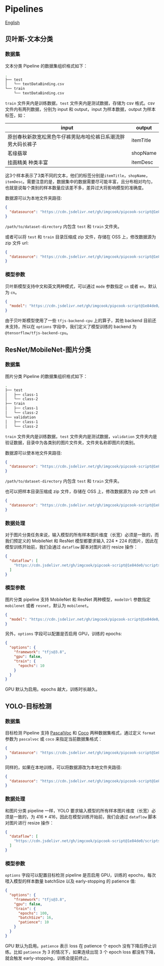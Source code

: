 # Pipelines

[English](./README.md)

## 贝叶斯-文本分类

### 数据集

文本分类 Pipeline 的数据集组织格式如下：

```sh
.
├── test
│   └── textDataBinding.csv
└── train
    └── textDataBinding.csv
```

`train` 文件夹内是训练数据，`test` 文件夹内是测试数据，存储为 csv 格式。csv 文件内有两列数据，分别为 input 和 output，input 为样本数据，output 为样本标签，如：

| input                                                        | output    |
| ------------------------------------------------------------ | --------- |
| 原创春秋新款宽松黑色牛仔裤男贴布哈伦裤日系潮流胖男大码长裤子 | itemTitle |
| 茗缘翡翠                                                     | shopName  |
| 挂画精美 种类丰富                                            | itemDesc  |

这3个样本表示了3类不同的文本，他们的标签分别是`itemTitle`，`shopName`，`itemDesc`。需要注意的是，数据集中的数据需要尽可能丰富，且分布相对均匀，也就是说每个类别的样本数量应该差不多，差异过大将影响模型的准确度。

数据源可以为本地文件夹路径:

```json
{
  "datasource": "https://cdn.jsdelivr.net/gh/imgcook/pipcook-script@1e84de0/scripts/text-classification-bayes/build/datasource.js?url=file:///path/to/dataset-directory"
}
```

`/path/to/dataset-directory` 内包含 `test` 和 `train` 文件夹。

或者可以将 `test` 和 `train` 目录压缩成 zip 文件，存储在 OSS 上，修改数据源为 zip 文件 url:

```json
{
  "datasource": "https://cdn.jsdelivr.net/gh/imgcook/pipcook-script@1e84de0/scripts/text-classification-bayes/build/datasource.js?url=http:///oss-host/my-dataset.zip"
}
```

### 模型参数

贝叶斯模型支持中文和英文两种模式，可以通过 `mode` 参数指定 `cn` 或者 `en`，默认为 `cn`。

```json
{
  "model": "https://cdn.jsdelivr.net/gh/imgcook/pipcook-script@1e84de0/scripts/text-classification-bayes/build/model.js?mode=en"
}
```

由于贝叶斯模型使用了一些 `tfjs-backend-cpu` 上的算子，其他 backend 目前还未支持，所以在 `options` 字段中，我们定义了模型训练的 backend 为 `@tensorflow/tfjs-backend-cpu`。

## ResNet/MobileNet-图片分类

### 数据集

图片分类 Pipeline 的数据集组织格式如下：

```sh
.
├── test
│   ├── class-1
│   └── class-2
├── train
│   ├── class-1
│   └── class-2
└── validation
│   ├── class-1
│   └── class-2
```

`train` 文件夹内是训练数据，`test` 文件夹内是测试数据，`validation` 文件夹内是验证数据，目录中为各类别的图片文件夹，文件夹名称即图片的类别。

数据源可以使本地文件夹路径:

```json
{
  "datasource": "https://cdn.jsdelivr.net/gh/imgcook/pipcook-script@1e84de0/scripts/image-classification/build/datasource.js?url=file:///path/to/dataset-directory"
}
```

`/path/to/dataset-directory` 内包含 `test` 和 `train` 文件夹。

也可以把样本目录压缩成 zip 文件，存储在 OSS 上，修改数据源为 zip 文件 url:

```json
{
  "datasource": "https://cdn.jsdelivr.net/gh/imgcook/pipcook-script@1e84de0/scripts/image-classification/build/datasource.js?url=http://oss-host/dataset.zip"
}
```

### 数据处理

对于图片分类任务来说，输入模型的所有样本图片维度（长宽）必须是一致的，而我们预定义的 MobileNet 和 ResNet 模型都要求输入 224 * 224 的图片，因此在模型训练开始前，我们会通过 `dataflow` 脚本对图片进行 resize 操作：
```json
{
  "dataflow": [
    "https://cdn.jsdelivr.net/gh/imgcook/pipcook-script@1e84de0/scripts/image-classification/build/dataflow.js?size=224&size=224"
  ]
}
```

### 模型参数

图片分类 pipeline 支持 MobileNet 和 ResNet 两种模型，`modelUrl` 参数指定 `mobilenet` 或者 `resnet`，默认为 `mobilenet`。

```json
{
  "model": "https://cdn.jsdelivr.net/gh/imgcook/pipcook-script@1e84de0/scripts/image-classification/build/model.js?modelUrl=resnet",
}
```

另外，`options` 字段可以配置是否启用 GPU，训练的 epochs:

```json
{
  "options": {
    "framework": "tfjs@3.8",
    "gpu": false,
    "train": {
      "epochs": 10
    }
  }
}
```

GPU 默认为启用。epochs 越大，训练时长越久。

## YOLO-目标检测

### 数据集

目标检测 Pipeline 支持 [PascalVoc](../../docs/zh-cn/spec/dataset.md) 和 [Coco](https://cocodataset.org/#format-data) 两种数据集格式，通过定义 `format` 参数为 `pascalvoc` 或 `coco` 来指定当前数据集格式：

```json
{
  "datasource": "https://cdn.jsdelivr.net/gh/imgcook/pipcook-script@1e84de0/scripts/object-detection-yolo/build/datasource.js?format=pascalvoc&url=https://host/dataset.zip"
}
```

同样的，如果在本地训练，可以将数据源改为本地文件夹路径:

```json
{
  "datasource": "https://cdn.jsdelivr.net/gh/imgcook/pipcook-script@1e84de0/scripts/object-detection-yolo/build/datasource.js?format=pascalvoc&url=file:///path/to/dataset-directory"
}
```

### 数据处理

和图片分类 pipeline 一样，YOLO 要求输入模型的所有样本图片维度（长宽）必须是一致的，为 416 * 416，因此在模型训练开始前，我们会通过 `dataflow` 脚本对图片进行 resize 操作：
```json
{
  "dataflow": [
    "https://cdn.jsdelivr.net/gh/imgcook/pipcook-script@1e84de0/scripts/object-detection-yolo/build/dataflow.js?size=416&size=416"
  ]
}
```

### 模型参数

`options` 字段可以配置目标检测 pipeline 是否启用 GPU，训练的 epochs，每次喂入模型的样本数量 batchSize 以及 early-stopping 的 patience 值:

```json
{
  "options": {
    "framework": "tfjs@3.8",
    "gpu": false,
    "train": {
      "epochs": 100,
      "batchSize": 16,
      "patience": 10
    }
  }
}
```

GPU 默认为启用。`patience` 表示 loss 在 patience 个 epoch 没有下降后停止训练。比如 `patience` 为 3 的情况下，如果连续出现 3 个 epoch loss 都没有下降，就会触发 early-stopping，训练会提前终止。
